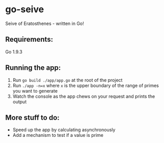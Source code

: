# go-seive
Seive of Eratosthenes - written in Go!

## Requirements:
Go 1.9.3

## Running the app:

1. Run ```go build ./app/app.go``` at the root of the project
2. Run ```./app -n=x``` where ```x``` is the upper boundary of the range of primes you want to generate
3. Watch the console as the app chews on your request and prints the output

## More stuff to do:

* Speed up the app by calculating asynchronously
* Add a mechanism to test if a value is prime